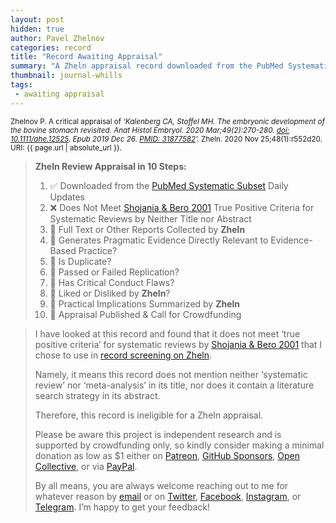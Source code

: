 ```yaml
---
layout: post
hidden: true
author: Pavel Zhelnov
categories: record
title: "Record Awaiting Appraisal"
summary: "A Zheln appraisal record downloaded from the PubMed Systematic Subset daily updates."
thumbnail: journal-whills
tags:
 - awaiting appraisal
---
```


<small id="citation">Zhelnov P. A critical appraisal of _‘Kalenberg CA, Stoffel MH. The embryonic development of the bovine stomach revisited. Anat Histol Embryol. 2020 Mar;49(2):270-280. [doi: 10.1111/ahe.12525](https://doi.org/10.1111/ahe.12525). Epub 2019 Dec 26. [PMID: 31877582](https://pubmed.gov/31877582)’._ Zheln. 2020 Nov 25;48(1):r552d20. URI: {{ page.url | absolute_url }}.</small>

> **Zheln Review Appraisal in 10 Steps:**
>
> 1. ✅ Downloaded from the [PubMed Systematic Subset](https://github.com/p1m-ortho/qs-global-ortho-search-queries/blob/global-sr-query/README.md) Daily Updates
> 2. ❌ Does Not Meet [Shojania & Bero 2001](https://www.researchgate.net/publication/11820967_Taking_Advantage_of_the_Explosion_of_Systematic_Reviews_An_Efficient_MEDLINE_Search_Strategy) True Positive Criteria for Systematic Reviews by Neither Title nor Abstract
> 3. 🔄 Full Text or Other Reports Collected by **Zheln**
> 4. 🔄 Generates Pragmatic Evidence Directly Relevant to Evidence-Based Practice?
> 5. 🔄 Is Duplicate?
> 6. 🔄 Passed or Failed Replication?
> 7. 🔄 Has Critical Conduct Flaws?
> 8. 🔄 Liked or Disliked by **Zheln**?
> 9. 🔄 Practical Implications Summarized by **Zheln**
> 10. 🔄 Appraisal Published & Call for Crowdfunding

> I have looked at this record and found that it does not meet ‘true positive criteria’ for systematic reviews by [Shojania & Bero 2001](https://www.researchgate.net/publication/11820967_Taking_Advantage_of_the_Explosion_of_Systematic_Reviews_An_Efficient_MEDLINE_Search_Strategy) that I chose to use in [record screening on Zheln](https://github.com/p1m-ortho/qs-global-ortho-search-queries/blob/global-sr-query/README.md#record-screening).
>
> Namely, it means this record does not mention neither ‘systematic review’ nor ‘meta-analysis’ in its title, nor does it contain a literature search strategy in its abstract.
>
> Therefore, this record is ineligible for a Zheln appraisal.
>
> Please be aware this project is independent research and is supported by crowdfunding only, so kindly consider making a minimal donation as low as $1 either on [Patreon](https://patreon.com/zheln), [GitHub Sponsors](https://github.com/sponsors/drzhelnov), [Open Collective](https://opencollective.com/zheln), or via [PayPal](https://paypal.me/pjelnov).
>
> By all means, you are always welcome reaching out to me for whatever reason by [email](mailto:pavel@zheln.com) or on [Twitter](https://twitter.com/drzhelnov), [Facebook](https://facebook.com/drzhelnov), [Instagram](https://instagram.com/igzheln), or [Telegram](https://t.me/drzhelnov). I’m happy to get your feedback!
